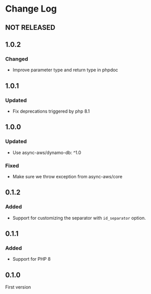 # Change Log

## NOT RELEASED

## 1.0.2

### Changed

- Improve parameter type and return type in phpdoc

## 1.0.1

### Updated

- Fix deprecations triggered by php 8.1

## 1.0.0

### Updated

- Use async-aws/dynamo-db: ^1.0

### Fixed

- Make sure we throw exception from async-aws/core

## 0.1.2

### Added

- Support for customizing the separator with `id_separator` option.

## 0.1.1

### Added

- Support for PHP 8

## 0.1.0

First version
